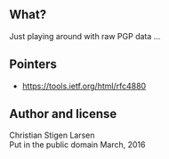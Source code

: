 What?
-----

Just playing around with raw PGP data ...

Pointers
--------

  * https://tools.ietf.org/html/rfc4880

Author and license
------------------

Christian Stigen Larsen  
Put in the public domain March, 2016
